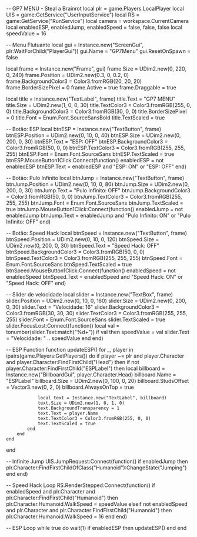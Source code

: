 -- GP7 MENU - Steal a Brainrot
local plr = game.Players.LocalPlayer
local UIS = game:GetService("UserInputService")
local RS = game:GetService("RunService")
local camera = workspace.CurrentCamera
local enabledESP, enabledJump, enabledSpeed = false, false, false
local speedValue = 16

-- Menu Flutuante
local gui = Instance.new("ScreenGui", plr:WaitForChild("PlayerGui"))
gui.Name = "GP7Menu"
gui.ResetOnSpawn = false

local frame = Instance.new("Frame", gui)
frame.Size = UDim2.new(0, 220, 0, 240)
frame.Position = UDim2.new(0.3, 0, 0.2, 0)
frame.BackgroundColor3 = Color3.fromRGB(20, 20, 20)
frame.BorderSizePixel = 0
frame.Active = true
frame.Draggable = true

local title = Instance.new("TextLabel", frame)
title.Text = "GP7 MENU"
title.Size = UDim2.new(1, 0, 0, 30)
title.TextColor3 = Color3.fromRGB(255, 0, 0)
title.BackgroundColor3 = Color3.fromRGB(30, 0, 0)
title.BorderSizePixel = 0
title.Font = Enum.Font.SourceSansBold
title.TextScaled = true

-- Botão: ESP
local btnESP = Instance.new("TextButton", frame)
btnESP.Position = UDim2.new(0, 10, 0, 40)
btnESP.Size = UDim2.new(0, 200, 0, 30)
btnESP.Text = "ESP: OFF"
btnESP.BackgroundColor3 = Color3.fromRGB(50, 0, 0)
btnESP.TextColor3 = Color3.fromRGB(255, 255, 255)
btnESP.Font = Enum.Font.SourceSans
btnESP.TextScaled = true
btnESP.MouseButton1Click:Connect(function()
	enabledESP = not enabledESP
	btnESP.Text = enabledESP and "ESP: ON" or "ESP: OFF"
end)

-- Botão: Pulo Infinito
local btnJump = Instance.new("TextButton", frame)
btnJump.Position = UDim2.new(0, 10, 0, 80)
btnJump.Size = UDim2.new(0, 200, 0, 30)
btnJump.Text = "Pulo Infinito: OFF"
btnJump.BackgroundColor3 = Color3.fromRGB(50, 0, 0)
btnJump.TextColor3 = Color3.fromRGB(255, 255, 255)
btnJump.Font = Enum.Font.SourceSans
btnJump.TextScaled = true
btnJump.MouseButton1Click:Connect(function()
	enabledJump = not enabledJump
	btnJump.Text = enabledJump and "Pulo Infinito: ON" or "Pulo Infinito: OFF"
end)

-- Botão: Speed Hack
local btnSpeed = Instance.new("TextButton", frame)
btnSpeed.Position = UDim2.new(0, 10, 0, 120)
btnSpeed.Size = UDim2.new(0, 200, 0, 30)
btnSpeed.Text = "Speed Hack: OFF"
btnSpeed.BackgroundColor3 = Color3.fromRGB(50, 0, 0)
btnSpeed.TextColor3 = Color3.fromRGB(255, 255, 255)
btnSpeed.Font = Enum.Font.SourceSans
btnSpeed.TextScaled = true
btnSpeed.MouseButton1Click:Connect(function()
	enabledSpeed = not enabledSpeed
	btnSpeed.Text = enabledSpeed and "Speed Hack: ON" or "Speed Hack: OFF"
end)

-- Slider de velocidade
local slider = Instance.new("TextBox", frame)
slider.Position = UDim2.new(0, 10, 0, 160)
slider.Size = UDim2.new(0, 200, 0, 30)
slider.Text = "Velocidade: 16"
slider.BackgroundColor3 = Color3.fromRGB(30, 30, 30)
slider.TextColor3 = Color3.fromRGB(255, 255, 255)
slider.Font = Enum.Font.SourceSans
slider.TextScaled = true
slider.FocusLost:Connect(function()
	local val = tonumber(slider.Text:match("%d+"))
	if val then
		speedValue = val
		slider.Text = "Velocidade: " .. speedValue
	end
end)

-- ESP Function
function updateESP()
	for _, player in ipairs(game.Players:GetPlayers()) do
		if player ~= plr and player.Character and player.Character:FindFirstChild("Head") then
			if not player.Character:FindFirstChild("ESPLabel") then
				local billboard = Instance.new("BillboardGui", player.Character.Head)
				billboard.Name = "ESPLabel"
				billboard.Size = UDim2.new(0, 100, 0, 20)
				billboard.StudsOffset = Vector3.new(0, 2, 0)
				billboard.AlwaysOnTop = true

				local text = Instance.new("TextLabel", billboard)
				text.Size = UDim2.new(1, 0, 1, 0)
				text.BackgroundTransparency = 1
				text.Text = player.Name
				text.TextColor3 = Color3.fromRGB(255, 0, 0)
				text.TextScaled = true
			end
		end
	end
end

-- Infinite Jump
UIS.JumpRequest:Connect(function()
	if enabledJump then
		plr.Character:FindFirstChildOfClass("Humanoid"):ChangeState("Jumping")
	end
end)

-- Speed Hack Loop
RS.RenderStepped:Connect(function()
	if enabledSpeed and plr.Character and plr.Character:FindFirstChild("Humanoid") then
		plr.Character.Humanoid.WalkSpeed = speedValue
	elseif not enabledSpeed and plr.Character and plr.Character:FindFirstChild("Humanoid") then
		plr.Character.Humanoid.WalkSpeed = 16
	end
end)

-- ESP Loop
while true do
	wait(1)
	if enabledESP then
		updateESP()
	end
end
